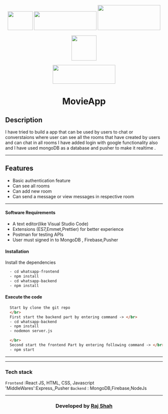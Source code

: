 <div align="center">


<a href="https://reactjs.org/"><img src="https://res.cloudinary.com/practicaldev/image/fetch/s--54ca_F2q--/c_imagga_scale,f_auto,fl_progressive,h_900,q_auto,w_1600/https://dev-to-uploads.s3.amazonaws.com/i/1wwdyw5de8avrdkgtz5n.png" width=80 height=60></a>
<a href="https://www.google.com/aclk?sa=l&ai=DChcSEwjf1Ya69tXwAhUSrpYKHQx5AvgYABAAGgJ0bA&ae=2&sig=AOD64_24ZP4XXPF82bBdIvUlRLwms4YxMg&q&adurl&ved=2ahUKEwif_f259tXwAhUOWCsKHcBCBEQQ0Qx6BAgCEAE"><img src="https://webassets.mongodb.com/_com_assets/cms/MongoDB_Logo_FullColorBlack_RGB-4td3yuxzjs.png" width=200 height=60></a>
<a href="https://pusher.com/"><img src=" https://upload.wikimedia.org/wikipedia/commons/1/1c/PUSHER.png" width=200 height=80></a>
   
<a href="https://firebase.google.com/"><img src="https://www.gstatic.com/mobilesdk/160503_mobilesdk/logo/2x/firebase_28dp.png" width=80 height=80></a>
  
<a href="https://code.visualstudio.com/Visual Studio Code"><img src="https://img.shields.io/badge/IDE-Visual_Studio_Code-purple?style=for-the-badge&logo=visual-studio-code" width=200 height=60></a>



</div>

<h1 align = 'center'><b>MovieApp</b></h1> 

## Description ##
<p>
  I have tried to build a app that can be used by users to chat or converstaions 
  where user can see all the rooms that have created by users and can chat in all rooms 
  I have added login with google functionality also and I have used mongoDB as a database and pusher to make it realtime .
  
<p>
  
---
  
## Features ##
- Basic authentication feature
- Can see all rooms
- Can add new room
- Can send a message or view messages in respective room
---

#### Software Requirements
- A text editor(like Visual Studio Code)
- Extensions (ES7,Emmet,Prettier) for better experience
- Postman for testing APIs
- User must signed in to MongoDB , Firebase,Pusher 

#### Installation
  
Install the dependencies
```html  
  - cd whatsapp-frontend
  - npm install
  - cd whatsapp-backend
  - npm install
```

#### Execute the code 

```html
  Start by clone the git repo 
  </br>
  First start the backend part by entering command -> </br>
  - cd whatsapp-backend
  - npm install
  - nodemon server.js
  
  </br>
  Second start the frontend Part by entering following command -> </br>
  - npm start
```

---


---
### Tech stack

`Frontend` :React JS, HTML, CSS, Javascript <br>
'MiddleWares':Express,,Pusher
`Backend` : MongoDB,Firebase,NodeJs <br>

------------------------------------------

<h3 align="center">Developed by <a href="https://github.com/rjshah00">Raj Shah</a></h3>
